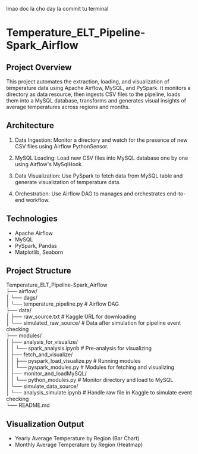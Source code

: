 lmao doc la cho
day la commit tu terminal

# Temperature_ELT_Pipeline-Spark_Airflow

## Project Overview
This project automates the extraction, loading, and visualization of temperature data using Apache Airflow, MySQL, and PySpark. It monitors a directory as data resource, then ingests CSV files to the pipeline, loads them into a MySQL database, transforms and generates visual insights of average temperatures across regions and months.

## Architecture
1. Data Ingestion: Monitor a directory and watch for the presence of new CSV files using Airflow PythonSensor.

2. MySQL Loading: Load new CSV files into MySQL database one by one using Airflow's MySqlHook.

3. Data Visualization: Use PySpark to fetch data from MySQL table and generate visualization of temperature data.

4. Orchestration: Use Airflow DAG to manages and orchestrates end-to-end workflow.

## Technologies
- Apache Airflow
- MySQL
- PySpark, Pandas
- Matplotlib, Seaborn

## Project Structure
Temperature_ELT_Pipeline-Spark_Airflow  
├── airflow/  
│   └── dags/  
│       └── temperature_pipeline.py   # Airflow DAG  
├── data/  
│   ├── raw_source.txt                # Kaggle URL for downloading  
│   └── simulated_raw_source/         # Data after simulation for pipeline event checking  
├── modules/  
│   ├── analysis_for_visualize/  
│   │   └── spark_analysis.ipynb      # Pre-analysis for visualizing  
│   ├── fetch_and_visualize/  
│   │   ├── pyspark_load_visualize.py # Running modules  
│   │   └── pyspark_modules.py        # Modules for fetching and visualizing  
│   ├── monitor_and_loadMySQL/  
│   │   └── python_modules.py         # Monitor directory and load to MySQL  
│   └── simulate_data_source/  
│       └── analysis_simulate.ipynb   # Handle raw file in Kaggle to simulate event checking  
└── README.md  


## Visualization Output
* Yearly Average Temperature by Region (Bar Chart)
* Monthly Average Temperature by Region (Heatmap)
